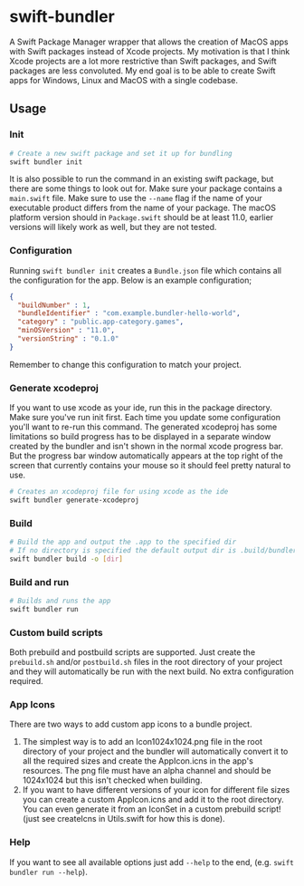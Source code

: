 # swift-bundler

A Swift Package Manager wrapper that allows the creation of MacOS apps with Swift packages instead of Xcode projects. My motivation is that I think Xcode projects are a lot more restrictive than Swift packages, and Swift packages are less convoluted. My end goal is to be able to create Swift apps for Windows, Linux and MacOS with a single codebase.

## Usage

### Init

```sh
# Create a new swift package and set it up for bundling
swift bundler init
```

It is also possible to run the command in an existing swift package, but there are some things to look out for. Make sure your package contains a `main.swift` file. Make sure to use the `--name` flag if the name of your executable product differs from the name of your package. The macOS platform version should in `Package.swift` should be at least 11.0, earlier versions will likely work as well, but they are not tested.

### Configuration

Running `swift bundler init` creates a `Bundle.json` file which contains all the configuration for the app. Below is an example configuration;

```json
{
  "buildNumber" : 1,
  "bundleIdentifier" : "com.example.bundler-hello-world",
  "category" : "public.app-category.games",
  "minOSVersion" : "11.0",
  "versionString" : "0.1.0"
}
```

Remember to change this configuration to match your project.

### Generate xcodeproj

If you want to use xcode as your ide, run this in the package directory. Make sure you've run init first. Each time you update some configuration you'll want to re-run this command. The generated xcodeproj has some limitations so build progress has to be displayed in a separate window created by the bundler and isn't shown in the normal xcode progress bar. But the progress bar window automatically appears at the top right of the screen that currently contains your mouse so it should feel pretty natural to use.

```sh
# Creates an xcodeproj file for using xcode as the ide
swift bundler generate-xcodeproj
```

### Build

```sh
# Build the app and output the .app to the specified dir
# If no directory is specified the default output dir is .build/bundler
swift bundler build -o [dir]
```

### Build and run

```sh
# Builds and runs the app
swift bundler run
```

### Custom build scripts

Both prebuild and postbuild scripts are supported. Just create the `prebuild.sh` and/or `postbuild.sh` files in the root directory of your project and they will automatically be run with the next build. No extra configuration required.

### App Icons

There are two ways to add custom app icons to a bundle project.

1. The simplest way is to add an Icon1024x1024.png file in the root directory of your project and the bundler will automatically convert it to all the required sizes and create the AppIcon.icns in the app's resources. The png file must have an alpha channel and should be 1024x1024 but this isn't checked when building.
2. If you want to have different versions of your icon for different file sizes you can create a custom AppIcon.icns and add it to the root directory. You can even generate it from an IconSet in a custom prebuild script! (just see createIcns in Utils.swift for how this is done).

### Help

If you want to see all available options just add `--help` to the end, (e.g. `swift bundler run --help`).
